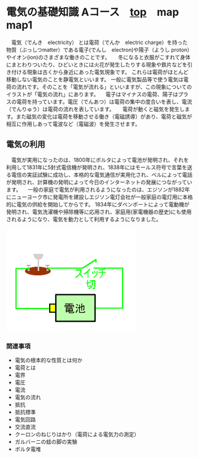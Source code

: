 # 電気の基礎知識 Aコース　[top](./index.md)　map　map1

　電気（でんき　electricity） とは電荷（でんか　electric charge）を持った物質（ぶっしつmatter）である電子(でんし　electron)や陽子（ようし proton）やイオン(ion)のさまざまな働きのことです。
　 冬になると衣服がこすれて身体にまとわりついたり、ひどいときには火花が発生したりする現象や鉄片などを引き付ける現象は古くから身近にあった電気現象です。 これらは電荷がほとんど移動しない電気のことを静電気といいます。
一般に電気製品等で使う電気は電荷の流れです。そのことを「電気が流れる」といいますが、この現象についてのイラストが「電気の流れ」にあります。
　電子はマイナスの電荷、陽子はプラスの電荷を持っています。電圧（でんあつ）は電荷の集中の度合いを表し、電流（でんりゅう）は電荷の流れを表しています。
　 電荷が動くと磁気を発生します。また磁気の変化は電荷を移動させる働き（電磁誘導）があり、電荷と磁気が相互に作用しあって電波など（電磁波）を発生させます。

## 電気の利用
　電気が実用になったのは、1800年にボルタによって電池が発明され、それを利用して1831年に5針式電信機が発明され、1838年にはモールス符号で言葉を送る電信の実証試験に成功し、本格的な電気通信が実用化され、ベルによって電話が発明され、計算機の発明によって今日のインターネットの発展につながっています。
　一般の家庭で電気が利用されるようになったのは、エジソンが1882年にニューヨーク市に発電所を建設しエジソン電灯会社が一般家庭の電灯用に本格的に電気の供給を開始してからです。 1834年にダベンポートによって電動機が発明され、電気洗濯機や掃除機等に応用され、家庭用(家電機器の歴史)にも使用されるようになり、電気を動力として利用するようになりました。

![image](./img/elct.gif)

### 関連事項

* 電気の根本的な性質とは何か
* 電荷とは
* 電界
* 電圧
* 電流
* 電気の流れ
* 抵抗
* 抵抗標準
* 電気回路
* 交流直流
* クーロンのねじりはかり（電荷による電気力の測定）
* ガルバーニの蛙の脚の実験
* ボルタ電堆